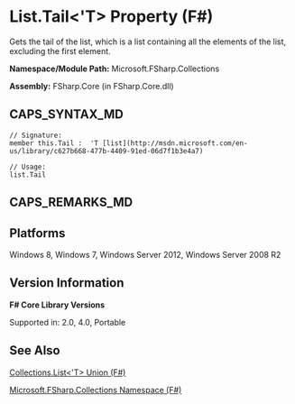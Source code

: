 # List.Tail<'T> Property (F#)

Gets the tail of the list, which is a list containing all the elements of the list, excluding the first element.

**Namespace/Module Path:** Microsoft.FSharp.Collections

**Assembly:** FSharp.Core (in FSharp.Core.dll)


## CAPS_SYNTAX_MD

```
// Signature:
member this.Tail :  'T [list](http://msdn.microsoft.com/en-us/library/c627b668-477b-4409-91ed-06d7f1b3e4a7)

// Usage:
list.Tail
```

## CAPS_REMARKS_MD

## Platforms
Windows 8, Windows 7, Windows Server 2012, Windows Server 2008 R2


## Version Information
**F# Core Library Versions**

Supported in: 2.0, 4.0, Portable




## See Also
[Collections.List&#60;'T&#62; Union &#40;F&#35;&#41;](Collections.List%3C%27T%3E+Union+%28F%23%29.md)

[Microsoft.FSharp.Collections Namespace &#40;F&#35;&#41;](Microsoft.FSharp.Collections+Namespace+%28F%23%29.md)

